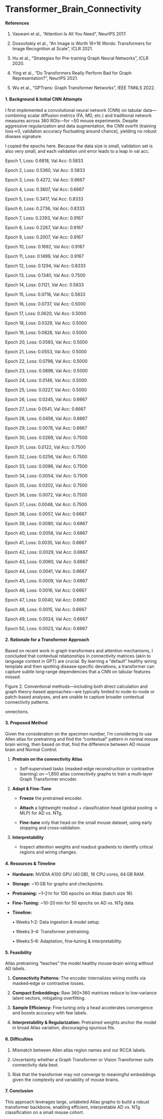 # Transformer_Brain_Connectivity

#### References 

  

1. Vaswani et al., “Attention Is All You Need”, NeurIPS 2017. 

2. Dosovitskiy et al., “An Image is Worth 16×16 Words: Transformers for Image Recognition at Scale”, ICLR 2021. 

3. Hu et al., “Strategies for Pre-training Graph Neural Networks”, ICLR 2020. 

4. Ying et al., “Do Transformers Really Perform Bad for Graph Representation?”, NeurIPS 2021. 

5. Wu et al., “GPTrans: Graph Transformer Networks”, IEEE TNNLS 2022. 

  

#### 1. Background & Initial CNN Attempts 

  

I first implemented a convolutional neural network (CNN) on tabular data—combining scalar diffusion metrics (FA, MD, etc.) and traditional network measures across 360 ROIs—for \~50 mouse experiments. Despite aggressive regularization and data augmentation, the CNN overfit (training loss→0, validation accuracy fluctuating around chance), yielding no robust disease signature. 

I copied the epochs here. Because the data size is small, validation set is also very small, and each validation unit error leads to a leap in val acc.  

Epoch 1, Loss: 0.6818, Val Acc: 0.5833 

Epoch 2, Loss: 0.5360, Val Acc: 0.5833 

Epoch 3, Loss: 0.4272, Val Acc: 0.6667 

Epoch 4, Loss: 0.3607, Val Acc: 0.6667 

Epoch 5, Loss: 0.3417, Val Acc: 0.8333 

Epoch 6, Loss: 0.2736, Val Acc: 0.8333 

Epoch 7, Loss: 0.2393, Val Acc: 0.9167 

Epoch 8, Loss: 0.2267, Val Acc: 0.9167 

Epoch 9, Loss: 0.2007, Val Acc: 0.9167 

Epoch 10, Loss: 0.1692, Val Acc: 0.9167 

Epoch 11, Loss: 0.1499, Val Acc: 0.9167 

Epoch 12, Loss: 0.1294, Val Acc: 0.8333 

Epoch 13, Loss: 0.1340, Val Acc: 0.7500 

Epoch 14, Loss: 0.1121, Val Acc: 0.5833 

Epoch 15, Loss: 0.0716, Val Acc: 0.5833 

Epoch 16, Loss: 0.0737, Val Acc: 0.5000 

Epoch 17, Loss: 0.0620, Val Acc: 0.5000 

Epoch 18, Loss: 0.0329, Val Acc: 0.5000 

Epoch 19, Loss: 0.0828, Val Acc: 0.5000 

Epoch 20, Loss: 0.0583, Val Acc: 0.5000 

Epoch 21, Loss: 0.0553, Val Acc: 0.5000 

Epoch 22, Loss: 0.0798, Val Acc: 0.5000 

Epoch 23, Loss: 0.0896, Val Acc: 0.5000 

Epoch 24, Loss: 0.0146, Val Acc: 0.5000 

Epoch 25, Loss: 0.0227, Val Acc: 0.5000 

Epoch 26, Loss: 0.0245, Val Acc: 0.6667 

Epoch 27, Loss: 0.0541, Val Acc: 0.6667 

Epoch 28, Loss: 0.0456, Val Acc: 0.6667 

Epoch 29, Loss: 0.0078, Val Acc: 0.6667 

Epoch 30, Loss: 0.0269, Val Acc: 0.7500 

Epoch 31, Loss: 0.0122, Val Acc: 0.7500 

Epoch 32, Loss: 0.0256, Val Acc: 0.7500 

Epoch 33, Loss: 0.0086, Val Acc: 0.7500 

Epoch 34, Loss: 0.0054, Val Acc: 0.7500 

Epoch 35, Loss: 0.0202, Val Acc: 0.7500 

Epoch 36, Loss: 0.0072, Val Acc: 0.7500 

Epoch 37, Loss: 0.0048, Val Acc: 0.7500 

Epoch 38, Loss: 0.0057, Val Acc: 0.6667 

Epoch 39, Loss: 0.0080, Val Acc: 0.6667 

Epoch 40, Loss: 0.0058, Val Acc: 0.6667 

Epoch 41, Loss: 0.0035, Val Acc: 0.6667 

Epoch 42, Loss: 0.0029, Val Acc: 0.6667 

Epoch 43, Loss: 0.0060, Val Acc: 0.6667 

Epoch 44, Loss: 0.0041, Val Acc: 0.6667 

Epoch 45, Loss: 0.0009, Val Acc: 0.6667 

Epoch 46, Loss: 0.0016, Val Acc: 0.6667 

Epoch 47, Loss: 0.0040, Val Acc: 0.6667 

Epoch 48, Loss: 0.0015, Val Acc: 0.6667 

Epoch 49, Loss: 0.0024, Val Acc: 0.6667 

Epoch 50, Loss: 0.0023, Val Acc: 0.6667 

 

#### 2. Rationale for a Transformer Approach 

  

Based on recent work in graph transformers and attention mechanisms, I concluded that contextual relationships in connectivity matrices (akin to language context in GPT) are crucial. By learning a “default” healthy wiring template and then spotting disease‐specific deviations, a transformer can capture subtle long‑range dependencies that a CNN on tabular features missed. 

 

  

Figure 2. Conventional methods—including both direct calculation and graph theory-based approaches—are typically limited to node-to-node or patch-based analyses, and are unable to capture broader contextual connectivity patterns. 

onnections.  

#### 3. Proposed Method 

 Given the consideration on the specimen number, I’m considering to use Allen atlas for pretraining and find the “contextual” pattern in normal mouse brain wiring, then based on that, find the difference between AD mouse brain and Normal Control.  

1. **Pretrain on the connectivity Atlas** 

  

    * Self‑supervised tasks (masked‑edge reconstruction or contrastive learning) on \~1,850 atlas connectivity graphs to train a multi‑layer Graph Transformer encoder. 

  

2. **Adapt & Fine‑Tune** 

  

   * **Freeze** the pretrained encoder. 

   * **Attach** a lightweight readout + classification head (global pooling → MLP) for AD vs. NTg. 

   * **Fine‑tune** only that head on the small mouse dataset, using early stopping and cross‑validation. 

  

3. **Interpretability** 

  

   * Inspect attention weights and readout gradients to identify critical regions and wiring changes. 

  

#### 4. Resources & Timeline 

  

* **Hardware:** NVIDIA A100 GPU (40 GB), 16 CPU cores, 64 GB RAM. 

* **Storage:** \~10 GB for graphs and checkpoints. 

* **Pretraining:** \~1–2 hr for 100 epochs on Atlas (batch size 16). 

* **Fine‑Tuning:** \~10–20 min for 50 epochs on AD vs. NTg data. 

* **Timeline:** 

  • Weeks 1–2: Data ingestion & model setup. 

  • Weeks 3–4: Transformer pretraining. 

  • Weeks 5–6: Adaptation, fine‑tuning & interpretability. 

  

#### 5. Feasibility 

  

Atlas pretraining “teaches” the model healthy mouse‐brain wiring without AD labels. 

  

1. **Connectivity Patterns:** The encoder internalizes wiring motifs via masked‑edge or contrastive losses. 

2. **Compact Embeddings:** Raw 360×360 matrices reduce to low‑variance latent vectors, mitigating overfitting. 

3. **Sample Efficiency:** Fine‑tuning only a head accelerates convergence and boosts accuracy with few labels. 

4. **Interpretability & Regularization:** Pretrained weights anchor the model in broad Atlas variation, discouraging spurious fits. 

  

#### 6. Difficulties 

  

1. Mismatch between Allen atlas region names and our RCCA labels. 

2. Uncertainty whether a Graph Transformer or Vision Transformer suits connectivity data best. 

3. Risk that the transformer may not converge to meaningful embeddings given the complexity and variability of mouse brains. 

  

#### 7. Conclusion 

  

This approach leverages large, unlabeled Atlas graphs to build a robust transformer backbone, enabling efficient, interpretable AD vs. NTg classification on a small mouse cohort. 

  
